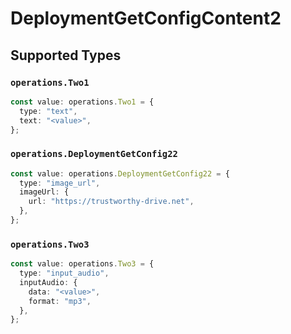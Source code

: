 # DeploymentGetConfigContent2


## Supported Types

### `operations.Two1`

```typescript
const value: operations.Two1 = {
  type: "text",
  text: "<value>",
};
```

### `operations.DeploymentGetConfig22`

```typescript
const value: operations.DeploymentGetConfig22 = {
  type: "image_url",
  imageUrl: {
    url: "https://trustworthy-drive.net",
  },
};
```

### `operations.Two3`

```typescript
const value: operations.Two3 = {
  type: "input_audio",
  inputAudio: {
    data: "<value>",
    format: "mp3",
  },
};
```

